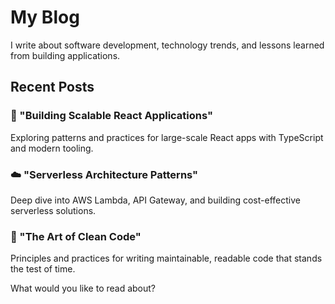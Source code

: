 # My Blog

I write about software development, technology trends, and lessons learned from building applications.

## Recent Posts

### 🚀 "Building Scalable React Applications"
Exploring patterns and practices for large-scale React apps with TypeScript and modern tooling.

### ☁️ "Serverless Architecture Patterns"
Deep dive into AWS Lambda, API Gateway, and building cost-effective serverless solutions.

### 🎨 "The Art of Clean Code"
Principles and practices for writing maintainable, readable code that stands the test of time.

What would you like to read about?
